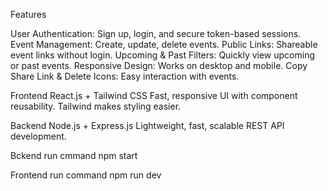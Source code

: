 Features

User Authentication: Sign up, login, and secure token-based sessions.
Event Management: Create, update, delete events.
Public Links: Shareable event links without login.
Upcoming & Past Filters: Quickly view upcoming or past events.
Responsive Design: Works on desktop and mobile.
Copy Share Link & Delete Icons: Easy interaction with events.

Frontend
React.js + Tailwind CSS
Fast, responsive UI with component reusability. Tailwind makes styling easier.

Backend
Node.js + Express.js
Lightweight, fast, scalable REST API development.


Bckend run cmmand 
npm start

Frontend run command 
npm run dev


